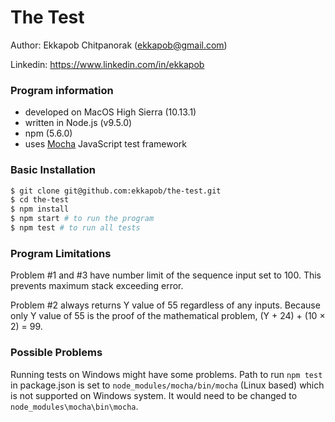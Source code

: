 # The Test
Author:  Ekkapob Chitpanorak (ekkapob@gmail.com)

Linkedin: https://www.linkedin.com/in/ekkapob

### Program information
- developed on MacOS High Sierra (10.13.1)
- written in Node.js (v9.5.0)
- npm (5.6.0)
- uses [Mocha](https://mochajs.org) JavaScript test framework

### Basic Installation
```sh
$ git clone git@github.com:ekkapob/the-test.git
$ cd the-test
$ npm install
$ npm start # to run the program
$ npm test # to run all tests
```

### Program Limitations
Problem #1 and #3 have number limit of the sequence input set to 100. This prevents maximum stack exceeding error.

Problem #2 always returns Y value of 55 regardless of any inputs. Because only Y value of 55 is the proof of the mathematical problem, (Y + 24) + (10 × 2) = 99.

### Possible Problems
Running tests on Windows might have some problems. Path to run `npm test` in package.json is set to `node_modules/mocha/bin/mocha` (Linux based) which is not supported on Windows system. It would need to be changed to `node_modules\mocha\bin\mocha`.
